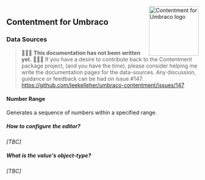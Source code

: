 <img src="../assets/img/logo.png" alt="Contentment for Umbraco logo" title="A state of Umbraco happiness." height="130" align="right">

## Contentment for Umbraco

### Data Sources


> :rotating_light::rotating_light::rotating_light: **This documentation has not been written yet.** :rotating_light::rotating_light::rotating_light:
> If you have a desire to contribute back to the Contentment package project, (and you have the time), please consider helping me write the documentation pages for the data-sources.
> Any discussion, guidance or feedback can be had on issue #147.
> https://github.com/leekelleher/umbraco-contentment/issues/147


#### Number Range

Generates a sequence of numbers within a specified range.


##### How to configure the editor?

_[TBC]_


##### What is the value's object-type?

_[TBC]_
